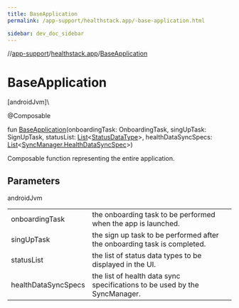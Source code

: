 ```yaml
---
title: BaseApplication
permalink: /app-support/healthstack.app/-base-application.html

sidebar: dev_doc_sidebar
---
```

//[app-support](../../index.html)/[healthstack.app](index.html)/[BaseApplication](-base-application.html)



# BaseApplication



[androidJvm]\




@Composable



fun [BaseApplication](-base-application.html)(onboardingTask: OnboardingTask, singUpTask: SignUpTask, statusList: [List](https://kotlinlang.org/api/latest/jvm/stdlib/kotlin.collections/-list/index.html)&lt;[StatusDataType](../healthstack.app.status/-status-data-type/index.html)&gt;, healthDataSyncSpecs: [List](https://kotlinlang.org/api/latest/jvm/stdlib/kotlin.collections/-list/index.html)&lt;[SyncManager.HealthDataSyncSpec](../healthstack.app.sync/-sync-manager/-health-data-sync-spec/index.html)&gt;)



Composable function representing the entire application.



## Parameters


androidJvm

| | |
|---|---|
| onboardingTask | the onboarding task to be performed when the app is launched. |
| singUpTask | the sign up task to be performed after the onboarding task is completed. |
| statusList | the list of status data types to be displayed in the UI. |
| healthDataSyncSpecs | the list of health data sync specifications to be used by the SyncManager. |




